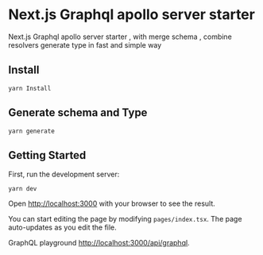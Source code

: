 # Next.js Graphql apollo server starter

Next.js Graphql apollo server starter , with merge schema , combine resolvers generate type in fast and simple way

## Install

```
yarn Install
```

## Generate schema and Type

```
yarn generate
```

## Getting Started

First, run the development server:

```
yarn dev
```

Open [http://localhost:3000](http://localhost:3000) with your browser to see the result.

You can start editing the page by modifying `pages/index.tsx`. The page auto-updates as you edit the file.

GraphQL playground [http://localhost:3000/api/graphql](http://localhost:3000/api/graphql).
